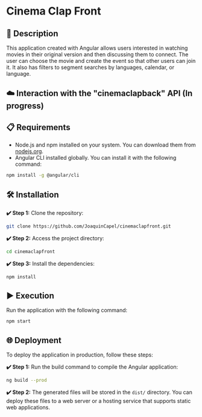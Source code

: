 # Cinema Clap Front

## 📄 Description

This application created with Angular allows users interested in watching movies in their original version and then discussing them to connect. The user can choose the movie and create the event so that other users can join it. It also has filters to segment searches by languages, calendar, or language.

## ☁️ Interaction with the "cinemaclapback" API (In progress)


## 📋 Requirements

- Node.js and npm installed on your system. You can download them from [nodejs.org](https://nodejs.org/).
- Angular CLI installed globally. You can install it with the following command:

```bash
npm install -g @angular/cli
```

## 🛠️ Installation

**✔️ Step 1:** Clone the repository:
```bash
git clone https://github.com/JoaquinCapel/cinemaclapfront.git
```

**✔️ Step 2:** Access the project directory:
```bash
cd cinemaclapfront
```

**✔️ Step 3:** Install the dependencies:
```bash
npm install
```

## ▶️ Execution
Run the application with the following command:


```bash
npm start
```

## 🌐 Deployment

To deploy the application in production, follow these steps:

**✔️ Step 1:** Run the build command to compile the Angular application:
```bash
ng build --prod
```
 **✔️ Step 2:** The generated files will be stored in the `dist/` directory. You can deploy these files to a web server or a hosting service that supports static web applications.



